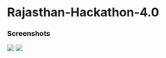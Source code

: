 # Rajasthan-Hackathon-4.0


### Screenshots
<img src="https://github.com/Vasu7052/Rajasthan-Hackathon-4.0/blob/master/Screenshots/ss1.png"></img>
<img src="https://github.com/Vasu7052/Rajasthan-Hackathon-4.0/blob/master/Screenshots/ss2.png"></img>
